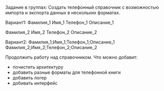 Задание в группах: Создать телефонный справочник с возможностью импорта и экспорта данных в нескольких форматах.

Вариант1:
Фамилия_1
Имя_1
Телефон_1
Описание_1

Фамилия_2
Имя_2
Телефон_2
Описание_2

Вариант2:
Фамилия_1;Имя_1;Телефон_1;Описание_1
Фамилия_2;Имя_2;Телефон_2;Описание_2

Продолжить работу над справочником.
Что можно добавит:
- почистить архитектуру
- добавить разные форматы для телефонной книги
- добавить логер
- добивать интерфейс